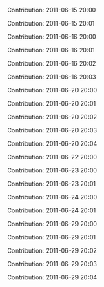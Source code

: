 Contribution: 2011-06-15 20:00

Contribution: 2011-06-15 20:01

Contribution: 2011-06-16 20:00

Contribution: 2011-06-16 20:01

Contribution: 2011-06-16 20:02

Contribution: 2011-06-16 20:03

Contribution: 2011-06-20 20:00

Contribution: 2011-06-20 20:01

Contribution: 2011-06-20 20:02

Contribution: 2011-06-20 20:03

Contribution: 2011-06-20 20:04

Contribution: 2011-06-22 20:00

Contribution: 2011-06-23 20:00

Contribution: 2011-06-23 20:01

Contribution: 2011-06-24 20:00

Contribution: 2011-06-24 20:01

Contribution: 2011-06-29 20:00

Contribution: 2011-06-29 20:01

Contribution: 2011-06-29 20:02

Contribution: 2011-06-29 20:03

Contribution: 2011-06-29 20:04

